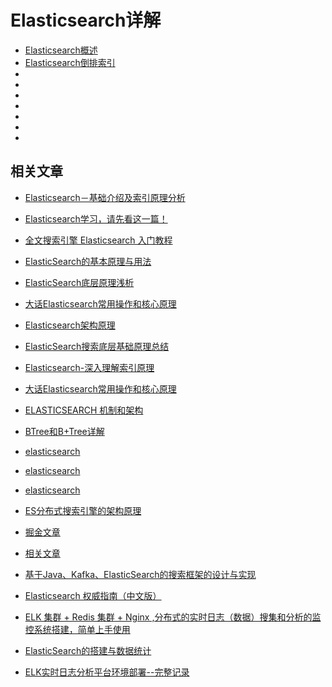 # Elasticsearch详解


- [Elasticsearch概述](./Elasticsearch概述.md)
- [Elasticsearch倒排索引](./Elasticsearch倒排索引.md)
- []()
- []()
- []()
- []()
- []()
- []()
- []()




## 相关文章
- [Elasticsearch－基础介绍及索引原理分析](https://www.cnblogs.com/dreamroute/p/8484457.html)

- [Elasticsearch学习，请先看这一篇！](https://blog.csdn.net/makang110/article/details/80596017)

- [全文搜索引擎 Elasticsearch 入门教程](http://www.ruanyifeng.com/blog/2017/08/elasticsearch.html)

- [ElasticSearch的基本原理与用法](https://www.cnblogs.com/luxiaoxun/p/4869509.html)

- [ElasticSearch底层原理浅析](https://blog.csdn.net/zkyfcx/article/details/79998197)

- [大话Elasticsearch常用操作和核心原理](https://blog.csdn.net/sdksdk0/article/details/78469190)

- [Elasticsearch架构原理](https://www.jianshu.com/p/5b88e95a9e80)

- [ElasticSearch搜索底层基础原理总结](https://blog.51cto.com/qinbin/2051098)

- [Elasticsearch-深入理解索引原理](https://www.cnblogs.com/wenBlog/p/8489197.html)

- [大话Elasticsearch常用操作和核心原理](https://blog.csdn.net/sdksdk0/article/details/78469190)

- [ELASTICSEARCH 机制和架构](https://www.easyice.cn/archives/177)

- [BTree和B+Tree详解](https://blog.csdn.net/endlu/article/details/51720299)

- [elasticsearch](https://www.elastic.co/cn/products/elasticsearch)

- [elasticsearch](https://blog.csdn.net/xiaoyu_bd/article/category/6399417)

- [elasticsearch](https://www.cnblogs.com/sha0830/tag/elasticsearch/)

- [ES分布式搜索引擎的架构原理](https://mp.weixin.qq.com/s?__biz=MzU0OTk3ODQ3Ng==&mid=2247484455&idx=1&sn=f806d141d43cd870782fbae311b77958&chksm=fba6ec24ccd1653280a337c6be565d9e09c2e6d27662a06711974c67dcf9777212723db5b8fe&mpshare=1&scene=24&srcid=01298nGX51IkjQGan2FvPWev#rd)



- [掘金文章](https://juejin.im/collection/5cc4009d6fb9a0025a21d768)

- [相关文章](https://github.com/whirlys/Elastic-In-Practice)

- [基于Java、Kafka、ElasticSearch的搜索框架的设计与实现](https://github.com/chaokunyang/jkes/tree/master/jkes-integration-test)

- [Elasticsearch 权威指南（中文版）](https://es.xiaoleilu.com/index.html)




- [ELK 集群 + Redis 集群 + Nginx ,分布式的实时日志（数据）搜集和分析的监控系统搭建，简单上手使用](https://segmentfault.com/a/1190000010975383)


- [ElasticSearch的搭建与数据统计](http://www.tianshangkun.com/2018/05/15/ElasticSearch%E7%9A%84%E6%90%AD%E5%BB%BA%E4%B8%8E%E6%95%B0%E6%8D%AE%E7%BB%9F%E8%AE%A1/)

- [ELK实时日志分析平台环境部署--完整记录](https://www.cnblogs.com/kevingrace/p/5919021.html)


















